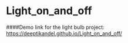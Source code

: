 # Light_on_and_off
####Demo link for the light bulb project:  https://deeptikandel.github.io/Light_on_and_off/
